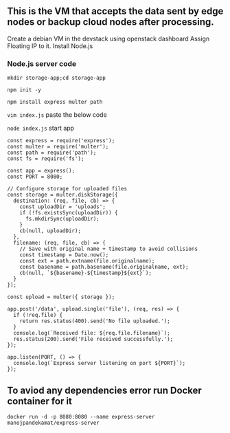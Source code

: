 ## This is the VM that accepts the data sent by edge nodes or backup cloud nodes after processing.

Create a debian VM in the devstack using openstack dashboard
Assign Floating IP to it.
Install Node.js
### Node.js server code
`mkdir storage-app;cd storage-app`

`npm init -y`

`npm install express multer path `

`vim index.js` paste the below code

`node index.js` start app

```
const express = require('express');
const multer = require('multer');
const path = require('path');
const fs = require('fs');

const app = express();
const PORT = 8080;

// Configure storage for uploaded files
const storage = multer.diskStorage({
  destination: (req, file, cb) => {
    const uploadDir = 'uploads';
    if (!fs.existsSync(uploadDir)) {
      fs.mkdirSync(uploadDir);
    }
    cb(null, uploadDir);
  },
  filename: (req, file, cb) => {
    // Save with original name + timestamp to avoid collisions
    const timestamp = Date.now();
    const ext = path.extname(file.originalname);
    const basename = path.basename(file.originalname, ext);
    cb(null, `${basename}-${timestamp}${ext}`);
  }
});

const upload = multer({ storage });

app.post('/data', upload.single('file'), (req, res) => {
  if (!req.file) {
    return res.status(400).send('No file uploaded.');
  }
  console.log(`Received file: ${req.file.filename}`);
  res.status(200).send('File received successfully.');
});

app.listen(PORT, () => {
  console.log(`Express server listening on port ${PORT}`);
});
```

## To aviod any dependencies error run Docker container for it

```
docker run -d -p 8080:8080 --name express-server manojpandekamat/express-server
```
